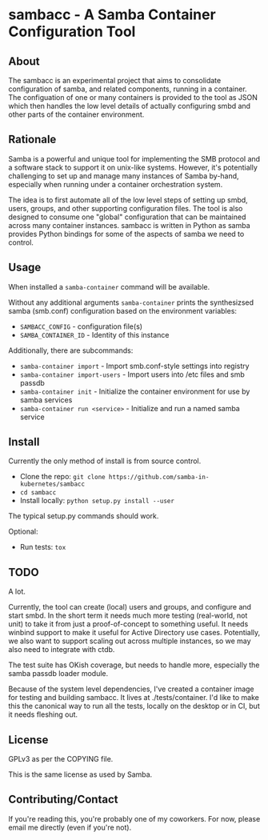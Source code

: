# sambacc - A Samba Container Configuration Tool

## About

The sambacc is an experimental project that aims to consolidate configuration
of samba, and related components, running in a container. The configuation of
one or many containers is provided to the tool as JSON which then handles the
low level details of actually configuring smbd and other parts of the container
environment.


## Rationale

Samba is a powerful and unique tool for implementing the SMB protocol and a
software stack to support it on unix-like systems. However, it's potentially
challenging to set up and manage many instances of Samba by-hand, especially
when running under a container orchestration system.

The idea is to first automate all of the low level steps of setting up smbd,
users, groups, and other supporting configuration files. The tool is also
designed to consume one "global" configuration that can be maintained across
many container instances. sambacc is written in Python as samba provides Python
bindings for some of the aspects of samba we need to control.


## Usage

When installed a `samba-container` command will be available.

Without any additional arguments `samba-container` prints the synthesizsed
samba (smb.conf) configuration based on the environment variables:
* `SAMBACC_CONFIG` - configuration file(s)
* `SAMBA_CONTAINER_ID` - Identity of this instance

Additionally, there are subcommands:
* `samba-container import` - Import smb.conf-style settings into registry
* `samba-container import-users` - Import users into /etc files and smb passdb
* `samba-container init` - Initialize the container environment for use
  by samba services
* `samba-container run <service>` - Initialize and run a named samba service


## Install

Currently the only method of install is from source control.

* Clone the repo: `git clone https://github.com/samba-in-kubernetes/sambacc`
* `cd sambacc`
* Install locally: `python setup.py install --user`

The typical setup.py commands should work.

Optional:
* Run tests: `tox`


## TODO

A lot.

Currently, the tool can create (local) users and groups, and configure and
start smbd. In the short term it needs much more testing (real-world, not unit)
to take it from just a proof-of-concept to something useful. It needs winbind
support to make it useful for Active Directory use cases. Potentially, we
also want to support scaling out across multiple instances, so we may also
need to integrate with ctdb.

The test suite has OKish coverage, but needs to handle more, especially the
samba passdb loader module.

Because of the system level dependencies, I've created a container image
for testing and building sambacc. It lives at ./tests/container. I'd like
to make this the canonical way to run all the tests, locally on the desktop
or in CI, but it needs fleshing out.


## License

GPLv3 as per the COPYING file.

This is the same license as used by Samba.


## Contributing/Contact

If you're reading this, you're probably one of my coworkers.
For now, please email me directly (even if you're not).
